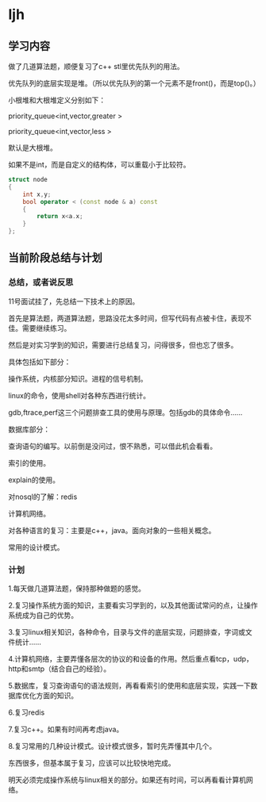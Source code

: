 # ljh
## 学习内容
做了几道算法题，顺便复习了c++ stl里优先队列的用法。

优先队列的底层实现是堆。（所以优先队列的第一个元素不是front()，而是top()。）

小根堆和大根堆定义分别如下：

priority_queue<int,vector<int>,greater<int> >
    
priority_queue<int,vector<int>,less<int> >
    
默认是大根堆。

如果不是int，而是自定义的结构体，可以重载小于比较符。


```cpp
struct node
{
    int x,y;
    bool operator < (const node & a) const
    {
        return x<a.x;
    }
};
```


## 当前阶段总结与计划

### 总结，或者说反思
11号面试挂了，先总结一下技术上的原因。

首先是算法题，两道算法题，思路没花太多时间，但写代码有点被卡住，表现不佳。需要继续练习。

然后是对实习学到的知识，需要进行总结复习，问得很多，但也忘了很多。

具体包括如下部分：

操作系统，内核部分知识。进程的信号机制。

linux的命令，使用shell对各种东西进行统计。

gdb,ftrace,perf这三个问题排查工具的使用与原理。包括gdb的具体命令……


数据库部分：

查询语句的编写。以前倒是没问过，恨不熟悉，可以借此机会看看。

索引的使用。

explain的使用。


对nosql的了解：redis

计算机网络。

对各种语言的复习：主要是c++，java。面向对象的一些相关概念。

常用的设计模式。



### 计划
1.每天做几道算法题，保持那种做题的感觉。

2.复习操作系统方面的知识，主要看实习学到的，以及其他面试常问的点，让操作系统成为自己的优势。

3.复习linux相关知识，各种命令，目录与文件的底层实现，问题排查，字词或文件统计……

4.计算机网络，主要弄懂各层次的协议的和设备的作用。然后重点看tcp，udp，http和smtp（结合自己的经验）。

5.数据库，复习查询语句的语法规则，再看看索引的使用和底层实现，实践一下数据库优化方面的知识。

6.复习redis

7.复习c++。如果有时间再考虑java。

8.复习常用的几种设计模式。设计模式很多，暂时先弄懂其中几个。

东西很多，但基本属于复习，应该可以比较快地完成。

明天必须完成操作系统与linux相关的部分。如果还有时间，可以再看看计算机网络。
